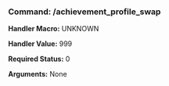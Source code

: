 ### Command: /achievement_profile_swap

**Handler Macro:** UNKNOWN

**Handler Value:** 999

**Required Status:** 0

**Arguments:**
None
